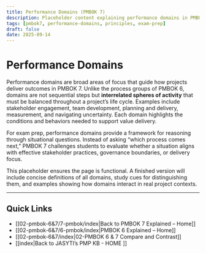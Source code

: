 ```yaml
---
title: Performance Domains (PMBOK 7)
description: Placeholder content explaining performance domains in PMBOK 7
tags: [pmbok7, performance-domains, principles, exam-prep]
draft: false
date: 2025-09-14
---
```

# Performance Domains

Performance domains are broad areas of focus that guide how projects deliver outcomes in PMBOK 7. Unlike the process groups of PMBOK 6, domains are not sequential steps but **interrelated spheres of activity** that must be balanced throughout a project’s life cycle. Examples include stakeholder engagement, team development, planning and delivery, measurement, and navigating uncertainty. Each domain highlights the conditions and behaviors needed to support value delivery.  

For exam prep, performance domains provide a framework for reasoning through situational questions. Instead of asking “which process comes next,” PMBOK 7 challenges students to evaluate whether a situation aligns with effective stakeholder practices, governance boundaries, or delivery focus.  

This placeholder ensures the page is functional. A finished version will include concise definitions of all domains, study cues for distinguishing them, and examples showing how domains interact in real project contexts.

---
## Quick Links
- [[02-pmbok-6&7/7-pmbok/index|Back to PMBOK 7 Explained – Home]]
- [[02-pmbok-6&7/6-pmbok/index|PMBOK 6 Explained – Home]]
- [[02-pmbok-6&7/index|02-PMBOK 6 & 7 Compare and Contrast]]
- [[index|Back to JASYTI’s PMP KB - HOME ]]